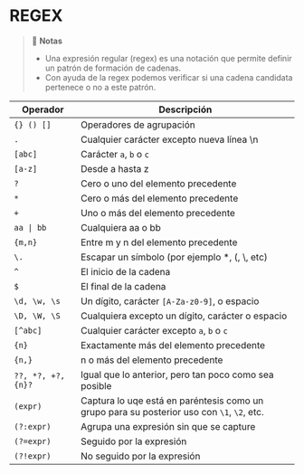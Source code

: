 # REGEX

> 📌 **Notas**
> - Una expresión regular (regex) es una notación que permite definir un patrón de formación de cadenas.
> - Con ayuda de la regex podemos verificar si una cadena candidata pertenece o no a este patrón.

| Operador           | Descripción                                                                                | 
|--------------------|--------------------------------------------------------------------------------------------|
| `{} () []`         | Operadores de agrupación                                                                   |
| `.`                | Cualquier carácter excepto nueva línea \n                                                  |
| `[abc]`            | Carácter `a`, `b` o `c`                                                                    |
| `[a-z]`            | Desde a hasta z                                                                            |
| `?`                | Cero o uno del elemento precedente                                                         |
| `*`                | Cero o más del elemento precedente                                                         |
| `+`                | Uno o más del elemento precedente                                                          |
| `aa \| bb`         | Cualquiera aa o bb                                                                         |
| `{m,n}`            | Entre m y n del elemento precedente                                                        |
| `\.`               | Escapar un símbolo (por ejemplo \*, \(, \\, etc)                                           |
| `^`                | El inicio de la cadena                                                                     |
| `$`                | El final de la cadena                                                                      |
| `\d, \w, \s`       | Un dígito, carácter `[A-Za-z0-9]`, o espacio                                               |
| `\D, \W, \S`       | Cualquiera excepto un dígito, carácter o espacio                                           |
| `[^abc]`           | Cualquier carácter excepto `a`, `b` o `c`                                                  |
| `{n}`              | Exactamente más del elemento precedente                                                    |
| `{n,}`             | n o más del elemento precedente                                                            |
| `??, *?, +?, {n}?` | Igual que lo anterior, pero tan poco como sea posible                                      |
| `(expr)`           | Captura lo uqe está en paréntesis como un grupo para su posterior uso con `\1`, `\2`, etc. |
| `(?:expr)`         | Agrupa una expresión sin que se capture                                                    |
| `(?=expr)`         | Seguido por la expresión                                                                   |
| `(?!expr)`         | No seguido por la expresión                                                                |